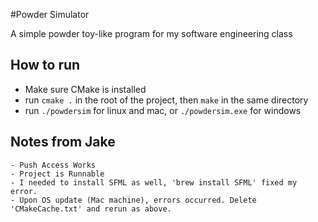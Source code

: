 #Powder Simulator

A simple powder toy-like program for my software engineering class

## How to run

- Make sure CMake is installed
- run `cmake .` in the root of the project, then `make` in the same directory
- run `./powdersim` for linux and mac, or `./powdersim.exe` for windows

## Notes from Jake
    - Push Access Works
    - Project is Runnable
    - I needed to install SFML as well, 'brew install SFML' fixed my error.
    - Upon OS update (Mac machine), errors occurred. Delete 'CMakeCache.txt' and rerun as above.
